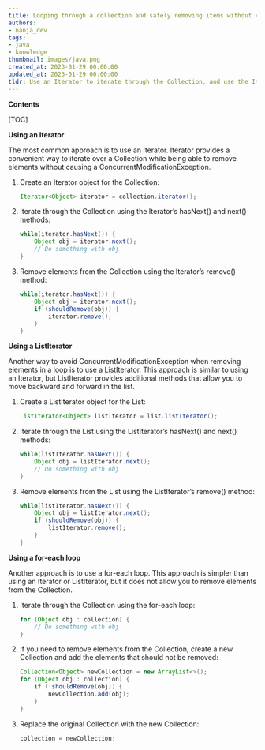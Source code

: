 ```yaml
---
title: Looping through a collection and safely removing items without causing a concurrentmodificationexception
authors:
- nanja_dev
tags:
- java
- knowledge
thumbnail: images/java.png
created_at: 2023-01-29 00:00:00
updated_at: 2023-01-29 00:00:00
tldr: Use an Iterator to iterate through the Collection, and use the Iterator`s remove() method to remove objects from the Collection.
---
```


**Contents**

[TOC]

**Using an Iterator**

The most common approach is to use an Iterator. Iterator provides a convenient way to iterate over a Collection while being able to remove elements without causing a ConcurrentModificationException.

1. Create an Iterator object for the Collection:
    ```java
    Iterator<Object> iterator = collection.iterator();
    ```
2. Iterate through the Collection using the Iterator’s hasNext() and next() methods:
    ```java
    while(iterator.hasNext()) {
        Object obj = iterator.next();
        // Do something with obj
    }
    ```
3. Remove elements from the Collection using the Iterator’s remove() method:
    ```java
    while(iterator.hasNext()) {
        Object obj = iterator.next();
        if (shouldRemove(obj)) {
            iterator.remove();
        }
    }
    ```

**Using a ListIterator**

Another way to avoid ConcurrentModificationException when removing elements in a loop is to use a ListIterator. This approach is similar to using an Iterator, but ListIterator provides additional methods that allow you to move backward and forward in the list.

1. Create a ListIterator object for the List:
    ```java
    ListIterator<Object> listIterator = list.listIterator();
    ```
2. Iterate through the List using the ListIterator’s hasNext() and next() methods:
    ```java
    while(listIterator.hasNext()) {
        Object obj = listIterator.next();
        // Do something with obj
    }
    ```
3. Remove elements from the List using the ListIterator’s remove() method:
    ```java
    while(listIterator.hasNext()) {
        Object obj = listIterator.next();
        if (shouldRemove(obj)) {
            listIterator.remove();
        }
    }
    ```

**Using a for-each loop**

Another approach is to use a for-each loop. This approach is simpler than using an Iterator or ListIterator, but it does not allow you to remove elements from the Collection.

1. Iterate through the Collection using the for-each loop:
    ```java
    for (Object obj : collection) {
        // Do something with obj
    }
    ```
2. If you need to remove elements from the Collection, create a new Collection and add the elements that should not be removed:
    ```java
    Collection<Object> newCollection = new ArrayList<>();
    for (Object obj : collection) {
        if (!shouldRemove(obj)) {
            newCollection.add(obj);
        }
    }
    ```
3. Replace the original Collection with the new Collection:
    ```java
    collection = newCollection;
    ```
